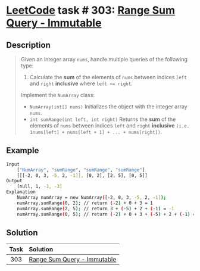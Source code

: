 # [LeetCode][leetcode] task # 303: [Range Sum Query - Immutable][task]

Description
-----------

> Given an integer array `nums`, handle multiple queries of the following type:
>
> 1. Calculate the **sum** of the elements of `nums`
> between indices `left` and `right` **inclusive** where `left <= right`.
>
> Implement the `NumArray` class:
> 
> * `NumArray(int[] nums)` Initializes the object with the integer array `nums`.
> * `int sumRange(int left, int right)` Returns the **sum** of the elements of `nums`
> between indices `left` and `right` **inclusive**
> `(i.e. 1nums[left] + nums[left + 1] + ... + nums[right])`.

Example
-------

```sh
Input
    ["NumArray", "sumRange", "sumRange", "sumRange"]
    [[[-2, 0, 3, -5, 2, -1]], [0, 2], [2, 5], [0, 5]]
Output
    [null, 1, -1, -3]
Explanation
    NumArray numArray = new NumArray([-2, 0, 3, -5, 2, -1]);
    numArray.sumRange(0, 2); // return (-2) + 0 + 3 = 1
    numArray.sumRange(2, 5); // return 3 + (-5) + 2 + (-1) = -1
    numArray.sumRange(0, 5); // return (-2) + 0 + 3 + (-5) + 2 + (-1) = -3
```

Solution
--------

| Task | Solution                                |
|:----:|:----------------------------------------|
| 303  | [Range Sum Query - Immutable][solution] |


[leetcode]: <http://leetcode.com/>
[task]: <https://leetcode.com/problems/range-sum-query-immutable/>
[solution]: <https://github.com/wellaxis/praxis-leetcode/blob/main/src/main/java/com/witalis/praxis/leetcode/task/h4/p303/option/Practice.java>
